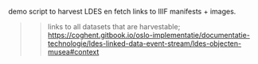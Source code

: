 demo script to harvest LDES en fetch links to IIIF manifests + images.

>> links to all datasets that are harvestable;
https://coghent.gitbook.io/oslo-implementatie/documentatie-technologie/ldes-linked-data-event-stream/ldes-objecten-musea#context
